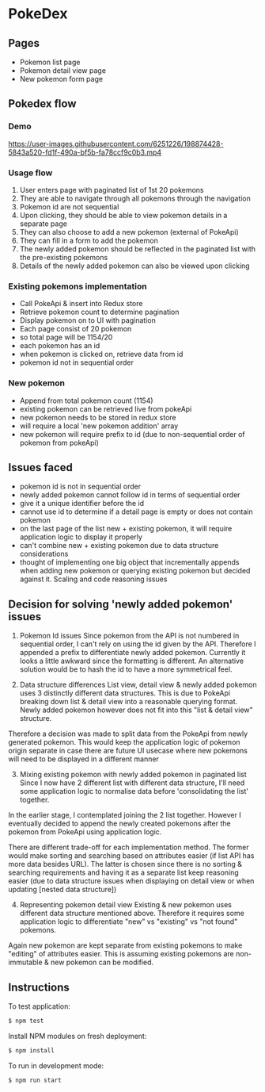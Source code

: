 PokeDex
=====================================

Pages
----------------
- Pokemon list page
- Pokemon detail view page
- New pokemon form page


Pokedex flow
----------------

### Demo
https://user-images.githubusercontent.com/6251226/198874428-5843a520-fd1f-490a-bf5b-fa78ccf9c0b3.mp4


### Usage flow
1. User enters page with paginated list of 1st 20 pokemons
2. They are able to navigate through all pokemons through the navigation
3. Pokemon id are not sequential
4. Upon clicking, they should be able to view pokemon details in a separate page
5. They can also choose to add a new pokemon (external of PokeApi)
6. They can fill in a form to add the pokemon
7. The newly added pokemon should be reflected in the paginated list with the pre-existing pokemons
8. Details of the newly added pokemon can also be viewed upon clicking

### Existing pokemons implementation
- Call PokeApi & insert into Redux store
- Retrieve pokemon count to determine pagination
- Display pokemon on to UI with pagination
- Each page consist of 20 pokemon
- so total page will be 1154/20
- each pokemon has an id
- when pokemon is clicked on, retrieve data from id
- pokemon id not in sequential order

### New pokemon
- Append from total pokemon count (1154)
- existing pokemon can be retrieved live from pokeApi
- new pokemon needs to be stored in redux store
- will require a local 'new pokemon addition' array
- new pokemon will require prefix to id (due to non-sequential order of pokemon from pokeApi)

## Issues faced
- pokemon id is not in sequential order
- newly added pokemon cannot follow id in terms of sequential order
- give it a unique identifier before the id
- cannot use id to determine if a detail page is empty or does not contain pokemon
- on the last page of the list new + existing pokemon, it will require application logic to display it properly
- can't combine new + existing pokemon due to data structure considerations
- thought of implementing one big object that incrementally appends when adding new pokemon or querying existing pokemon but decided against it. Scaling and code reasoning issues

## Decision for solving 'newly added pokemon' issues
1. Pokemon Id issues
Since pokemon from the API is not numbered in sequential order, I can't rely on using the id given by the API. Therefore I appended a prefix to differentiate newly added pokemon. Currently it looks a little awkward since the formatting is different. An alternative solution would be to hash the id to have a more symmetrical feel.

2. Data structure differences
List view, detail view & newly added pokemon uses 3 distinctly different data structures. This is due to PokeApi breaking down list & detail view into a reasonable querying format. Newly added pokemon however does not fit into this "list & detail view" structure.

Therefore a decision was made to split data from the PokeApi from newly generated pokemon. This would keep the application logic of pokemon origin separate in case there are future UI usecase where new pokemons will need to be displayed in a different manner

3. Mixing existing pokemon with newly added pokemon in paginated list
Since I now have 2 different list with different data structure, I'll need some application logic to normalise data before 'consolidating the list' together.

In the earlier stage, I contemplated joining the 2 list together. However I eventually decided to append the newly created pokemons after the pokemon from PokeApi using application logic.

There are different trade-off for each implementation method. The former would make sorting and searching based on attributes easier (if list API has more data besides URL). The latter is chosen since there is no sorting & searching requirements and having it as a separate list keep reasoning easier (due to data structure issues when displaying on detail view or when updating [nested data structure])

4. Representing pokemon detail view
Existing & new pokemon uses different data structure mentioned above. Therefore it requires some application logic to differentiate "new" vs "existing" vs "not found" pokemons.

Again new pokemon are kept separate from existing pokemons to make "editing" of attributes easier. This is assuming existing pokemons are non-immutable & new pokemon can be modified.

## Instructions

To test application:

```bash
$ npm test
```

Install NPM modules on fresh deployment:

```bash
$ npm install
```

To run in development mode:

```bash
$ npm run start
```
